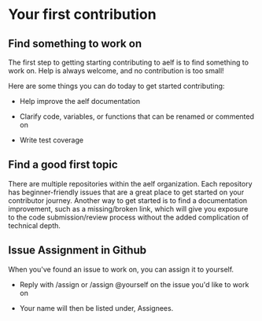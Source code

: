 # Your first contribution

## Find something to work on
 
The first step to getting starting contributing to aelf is to find something to work on. Help is always welcome, and no contribution is too small!

Here are some things you can do today to get started contributing:

- Help improve the aelf documentation

- Clarify code, variables, or functions that can be renamed or commented on

- Write test coverage

## Find a good first topic

There are multiple repositories within the aelf organization. Each repository has beginner-friendly issues that are a great place to get started on your contributor journey. Another way to get started is to find a documentation improvement, such as a missing/broken link, which will give you exposure to the code submission/review process without the added complication of technical depth.

## Issue Assignment in Github

When you've found an issue to work on, you can assign it to yourself.

- Reply with /assign or /assign @yourself on the issue you'd like to work on

- Your name will then be listed under, Assignees.

